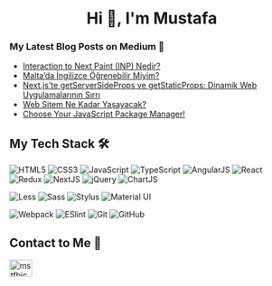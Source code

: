 <h1 align="center">Hi 👋, I'm Mustafa</h1>

### My Latest Blog Posts on Medium :pencil:

<!-- BLOG-POST-LIST:START -->
- [Interaction to Next Paint &lpar;INP&rpar; Nedir?](https://mstfbiccer.medium.com/interaction-to-next-paint-inp-nedir-23e79038e348?source=rss-b15fb8901506------2)
- [Malta’da İngilizce Öğrenebilir Miyim?](https://mstfbiccer.medium.com/maltada-i%CC%87ngilizce-%C3%B6%C4%9Frenebilir-miyim-96c1324ada87?source=rss-b15fb8901506------2)
- [Next.js’te getServerSideProps ve getStaticProps: Dinamik Web Uygulamalarının Sırrı](https://mstfbiccer.medium.com/next-jste-getserversideprops-ve-getstaticprops-dinamik-web-uygulamalar%C4%B1n%C4%B1n-s%C4%B1rr%C4%B1-5970a7904359?source=rss-b15fb8901506------2)
- [Web Sitem Ne Kadar Yaşayacak?](https://mstfbiccer.medium.com/web-sitem-ne-kadar-ya%C5%9Fayacak-841105e7d03?source=rss-b15fb8901506------2)
- [Choose Your JavaScript Package Manager!](https://mstfbiccer.medium.com/choose-your-javascript-package-manager-aafc931d223d?source=rss-b15fb8901506------2)
<!-- BLOG-POST-LIST:END -->


## My Tech Stack :hammer_and_wrench:

![HTML5](https://img.shields.io/badge/-HTML5-%23E44D27?style=flat-square&logo=html5&logoColor=ffffff)
![CSS3](https://img.shields.io/badge/-CSS3-%231572B6?style=flat-square&logo=css3)
![JavaScript](https://img.shields.io/badge/-JavaScript-%23F7DF1C?style=flat-square&logo=javascript&logoColor=000000&labelColor=%23F7DF1C&color=%23FFCE5A)
![TypeScript](https://img.shields.io/badge/-TypeScript-007ACC?style=flat-square&logo=typescript&logoColor=white)
![AngularJS](https://img.shields.io/badge/-AngularJS-%23F05032?style=flat-square&logo=angularjs)
![React](https://img.shields.io/badge/-React-%23282C34?style=flat-square&logo=react)
![Redux](https://img.shields.io/badge/-Redux-%23282C34?style=flat-square&logo=redux)
![NextJS](https://img.shields.io/badge/-NextJS-%23282C34?style=flat-square&logo=next.js)
![jQuery](https://img.shields.io/badge/-jQuery-1D6BB0?style=flat-square&logo=jquery)
![ChartJS](https://img.shields.io/badge/-Chart_JS-fdfdfd?style=flat-square&logo=chart.js)

![Less](https://img.shields.io/badge/-Less-%231d365d?style=flat-square&logo=less&logoColor=ffffff)
![Sass](https://img.shields.io/badge/-Sass-%23CC6699?style=flat-square&logo=sass&logoColor=ffffff)
![Stylus](https://img.shields.io/badge/-Stylus-%23333333?style=flat-square&logo=stylus)
![Material UI](https://img.shields.io/badge/-Material_UI-%23071B2E?style=flat-square&logo=materialui&logoColor=0071E2)

![Webpack](https://img.shields.io/badge/-Webpack-%232C3A42?style=flat-square&logo=webpack)
![ESlint](https://img.shields.io/badge/-ESLint-%234B32C3?style=flat-square&logo=eslint)
![Git](https://img.shields.io/badge/-Git-%23F05032?style=flat-square&logo=git&logoColor=%23ffffff)
![GitHub](https://img.shields.io/badge/-GitHub-%232C3A42?style=flat-square&logo=github)

## Contact to Me 💬

<p align="left">
<a href="https://linkedin.com/in/mstfbiccer" target="blank"><img align="center" src="https://raw.githubusercontent.com/rahuldkjain/github-profile-readme-generator/master/src/images/icons/Social/linked-in-alt.svg" alt="mstfbiccer" height="30" width="40" /></a>
</p>
